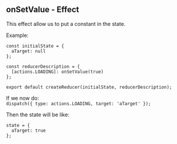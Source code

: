 ## onSetValue - Effect

This effect allow us to put a constant in the state.  

Example:  
```
const initialState = {
  aTarget: null
};

const reducerDescription = {
  [actions.LOADING]: onSetValue(true)
};

export default createReducer(initialState, reducerDescription);
```

If we now do:  
`dispatch({ type: actions.LOADING, target: 'aTarget' });`  

Then the state will be like:  
```
state = {
  aTarget: true
};
```
